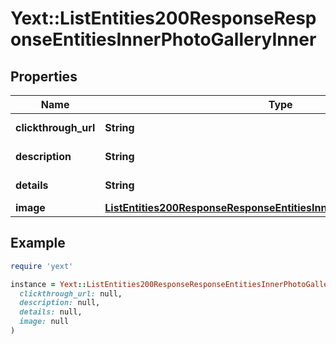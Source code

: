 # Yext::ListEntities200ResponseResponseEntitiesInnerPhotoGalleryInner

## Properties

| Name | Type | Description | Notes |
| ---- | ---- | ----------- | ----- |
| **clickthrough_url** | **String** | Filtering Type: &#x60;text&#x60; | [optional] |
| **description** | **String** | Filtering Type: &#x60;text&#x60; | [optional] |
| **details** | **String** | Filtering Type: &#x60;text&#x60; | [optional] |
| **image** | [**ListEntities200ResponseResponseEntitiesInnerPhotoGalleryInnerImage**](ListEntities200ResponseResponseEntitiesInnerPhotoGalleryInnerImage.md) |  |  |

## Example

```ruby
require 'yext'

instance = Yext::ListEntities200ResponseResponseEntitiesInnerPhotoGalleryInner.new(
  clickthrough_url: null,
  description: null,
  details: null,
  image: null
)
```

